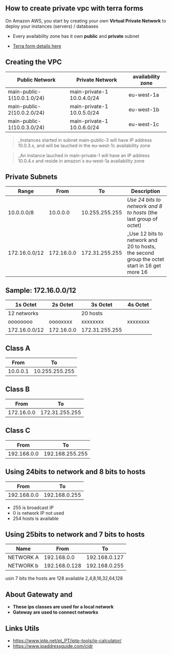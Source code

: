 ## How to create private vpc with terra forms
On Amazon AWS, you start by creating your own **Virtual Private Network** to deploy your instances (servers) / databases

* Every availability zone has it own **public** and **private** subnet

* [Terra form details here](vpc-terraform.md)

## Creating the VPC
|Public Network|Private Network|availability zone
|---|---|---|
|main-public-1(10.0.1.0/24)| main-private-1 10.0.4.0/24 | eu-west-1a
|main-public-2(10.0.2.0/24)| main-private-1 10.0.5.0/24 | eu-west-1b
|main-public-1(10.0.3.0/24)| main-private-1 10.0.6.0/24 | eu-west-1c

>_Instances started in subnet main-public-3 will have IP address 10.0.3.x, and will be lauched in the eu-west-1c availability zone

>_An instance lauched in main-private-1 will have an IP address 10.0.4.x and reside in amazon´s eu-west-1a availability zone

## Private Subnets ##

|Range|From|To|Description
|----|-----|-------|-------|
|10.0.0.0/8|10.0.0.0|10.255.255.255| _Use 24 bits to network and 8 to hosts_ (the last group of octet)
|172.16.0.0/12|172.16.0.0|172.31.255.255|_Use 12 bits to network and 20 to hosts, the second group the octet start in 16 get more 16

## Sample: 172.16.0.0/12
|1s Octet|2s Octet|3s Octet|4s Octet
|----|----|----|----|
|12 networks|| 20 hosts||
|oooooooo|ooooxxxx|xxxxxxxx|xxxxxxxx|
|172.16.0.0/12 |172.16.0.0 | 172.31.255.255

## Class A
|From|To|
|----|-----|
|10.0.0.1|10.255.255.255|

## Class B
|From|To|
|----|-----|
|172.16.0.0|172.31.255.255|

## Class C
|From|To|
|----|-----|
|192.168.0.0|192.168.255.255|

## Using 24bits to network and 8 bits to hosts
|From|To|
|----|-----|
|192.168.0.0|192.168.0.255|

* 255 is broadcast IP
* 0 is network IP not used
* 254 hosts is available


## Using 25bits to network and 7 bits to hosts

|Name|From|To|
|----|----|-----|
|NETWORK A|192.168.0.0|192.168.0.127|
|NETWORK b|192.168.0.128|192.168.0.255|

usin 7 bits the hosts are 128 available
2,4,8,16,32,64,128

## About Gatewaty and 
* **These ips classes are used for a local network**
* **Gateway are used to connect networks**

## Links Utils
* https://www.iptp.net/pt_PT/iptp-tools/ip-calculator/
* https://www.ipaddressguide.com/cidr





